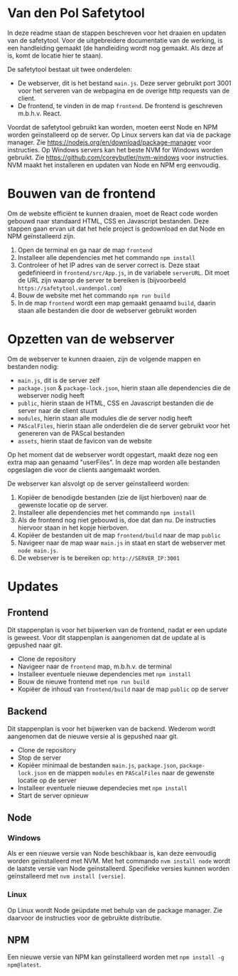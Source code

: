 # **Van den Pol Safetytool**

In deze readme staan de stappen beschreven voor het draaien en updaten van de safetytool. Voor de uitgebreidere documentatie van de werking, is een handleiding gemaakt (de handleiding wordt nog gemaakt. Als deze af is, komt de locatie hier te staan).

De safetytool bestaat uit twee onderdelen:
- De webserver, dit is het bestand `main.js`. Deze server gebruikt port 3001 voor het serveren van de webpagina en de overige http requests van de client.
- De frontend, te vinden in de map `frontend`. De frontend is geschreven m.b.h.v. React. 

Voordat de safetytool gebruikt kan worden, moeten eerst Node en NPM worden geïnstalleerd op de server. Op Linux servers kan dat via de package manager. Zie https://nodejs.org/en/download/package-manager voor instructies. Op Windows servers kan het beste NVM for Windows worden gebruikt. Zie https://github.com/coreybutler/nvm-windows voor instructies. NVM maakt het installeren en updaten van Node en NPM erg eenvoudig.

# Bouwen van de frontend
Om de website efficiënt te kunnen draaien, moet de React code worden gebouwd naar standaard HTML, CSS en Javascript bestanden. Deze stappen gaan ervan uit dat het hele project is gedownload en dat Node en NPM geïnstalleerd zijn.
1. Open de terminal en ga naar de map `frontend`
2. Installeer alle dependencies met het commando `npm install`
3. Controleer of het IP adres van de server correct is. Deze staat gedefinieerd in `frontend/src/App.js`, in de variabele `serverURL`. Dit moet de URL zijn waarop de server te bereiken is (bijvoorbeeld `https://safetytool.vandenpol.com`)
3. Bouw de website met het commando `npm run build`
4. In de map `frontend` wordt een map gemaakt genaamd `build`, daarin staan alle bestanden die door de webserver gebruikt worden


# Opzetten van de webserver
Om de webserver te kunnen draaien, zijn de volgende mappen en bestanden nodig:
- `main.js`, dit is de server zelf
- `package.json` & `package-lock.json`, hierin staan alle dependencies die de webserver nodig heeft
- `public`, hierin staan de HTML, CSS en Javascript bestanden die de server naar de client stuurt
- `modules`, hierin staan alle modules die de server nodig heeft
- `PAScalFiles`, hierin staan alle onderdelen die de server gebruikt voor het genereren van de PAScal bestanden
- `assets`, hierin staat de favicon van de website

Op het moment dat de webserver wordt opgestart, maakt deze nog een extra map aan genaamd "userFiles". In deze map worden alle bestanden opgeslagen die voor de clients aangemaakt worden.

De webserver kan alsvolgt op de server geïnstalleerd worden:
1. Kopiëer de benodigde bestanden (zie de lijst hierboven) naar de gewenste locatie op de server.
2. Installeer alle dependencies met het commando `npm install`
3. Als de frontend nog niet gebouwd is, doe dat dan nu. De instructies hiervoor staan in het kopje hierboven.
4. Kopiëer de bestanden uit de map `frontend/build` naar de map `public`
5. Navigeer naar de map waar `main.js` in staat en start de webserver met `node main.js`.
6. De webserver is te bereiken op: `http://SERVER_IP:3001`

# Updates
## Frontend
Dit stappenplan is voor het bijwerken van de frontend, nadat er een update is geweest. Voor dit stappenplan is aangenomen dat de update al is gepushed naar git.
- Clone de repository
- Navigeer naar de `frontend` map, m.b.h.v. de terminal
- Installeer eventuele nieuwe dependencies met `npm install`
- Bouw de nieuwe frontend met `npm run build`
- Kopiëer de inhoud van `frontend/build` naar de map `public` op de server

## Backend
Dit stappenplan is voor het bijwerken van de backend. Wederom wordt aangenomen dat de nieuwe versie al is gepushed naar git.
- Clone de repository
- Stop de server
- Kopiëer minimaal de bestanden `main.js`, `package.json`, `package-lock.json` en de mappen `modules` en `PAScalFiles` naar de gewenste locatie op de server
- Installeer eventuele nieuwe dependecies met `npm install`
- Start de server opnieuw

## Node
### Windows
Als er een nieuwe versie van Node beschikbaar is, kan deze eenvoudig worden geïnstalleerd met NVM. Met het commando `nvm install node` wordt de laatste versie van Node geïnstalleerd. Specifieke versies kunnen worden geïnstalleerd met `nvm install [versie]`.
### Linux
Op Linux wordt Node geüpdate met behulp van de package manager. Zie daarvoor de instructies voor de gebruikte distributie.

## NPM
Een nieuwe versie van NPM kan geïnstalleerd worden met `npm install -g npm@latest`.